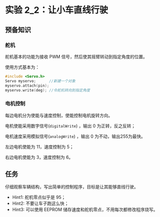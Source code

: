 # 实验 2_2：让小车直线行驶

## 预备知识

### 舵机

舵机基本的功能为接收 PWM 信号，然后使其摇臂转动到指定角度的位置。

使用方式基本为：

```cpp
#include <Servo.h>
Servo myservo;		//新建一个对象
myservo.attach(pin);
myservo.write(deg);	//令舵机转向到指定角度
```



### 电机控制

每边电机分为使能与速度控制，使能控制电机旋转方向。

电机使能采用数字信号(`digitalWrite`) ，输出 0 为正转，反之反转；

电机速度采用模拟信号(`analogWrite`) ，输出 0 为不动，输出255为最快。

左边电机使能为 11，速度控制为 5；

右边电机使能为 3，速度控制为 6。



## 任务

仔细观察车辆结构，写出简单的控制程序，目标是让其能够直线行驶。

* Hint1: 舵机零点似乎是 95；
* Hint2: 不要让车子跑这么快；
* Hint3: 可以使用 EEPROM 储存速度和舵机零点，不用每次都修改程序烧写。
